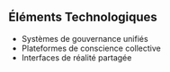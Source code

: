 ## Éléments Technologiques
- Systèmes de gouvernance unifiés
- Plateformes de conscience collective
- Interfaces de réalité partagée
